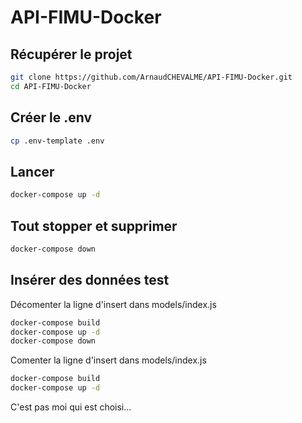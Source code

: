# API-FIMU-Docker
## Récupérer le projet
```bash
git clone https://github.com/ArnaudCHEVALME/API-FIMU-Docker.git
cd API-FIMU-Docker
```

## Créer le .env
```bash
cp .env-template .env
```

## Lancer
```bash
docker-compose up -d
```
## Tout stopper et supprimer
```bash
docker-compose down
```
## Insérer des données test
Décomenter la ligne d'insert dans models/index.js
```bash
docker-compose build
docker-compose up -d
docker-compose down
```
Comenter la ligne d'insert dans models/index.js
```bash
docker-compose build
docker-compose up -d
```
C'est pas moi qui est choisi...
